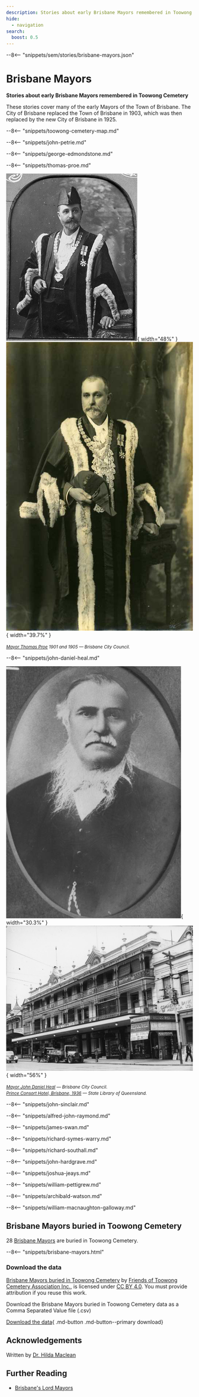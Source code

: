 ```yaml
---
description: Stories about early Brisbane Mayors remembered in Toowong Cemetery.
hide:
  - navigation
search:
  boost: 0.5  
---
```


--8<-- "snippets/sem/stories/brisbane-mayors.json"

# Brisbane Mayors  

**Stories about early Brisbane Mayors remembered in Toowong Cemetery**

These stories cover many of the early Mayors of the Town of Brisbane. The City of Brisbane replaced the Town of Brisbane in 1903, which was then replaced by the new City of Brisbane in 1925.

--8<-- "snippets/toowong-cemetery-map.md"


<!--
???+ directions "Directions" 

    - Start behind Canon Garland Place in Emma Miller Avenue. 
    - walking directions
              
    ![John Petrie's headstone](../assets/john-petrie.jpg){ width="100" }

-->

--8<-- "snippets/john-petrie.md"

<!--
??? directions "Directions" 

    - walking directions 
              
    ![George Edmondstone's headstone](../assets/george-edmondstone.jpg){ width="100" }

-->

--8<-- "snippets/george-edmondstone.md"

<!--
??? directions "Directions" 

    - walking directions
              
    ![Thomas Proe's headstone](../assets/thomas-proe.jpg){ width="100" }

-->

--8<-- "snippets/thomas-proe.md"

![Mayor Thomas Proe, 1901](../assets/thomas-proe-1901.jpg){ width="48%" } ![Mayor Thomas Proe, 1905](../assets/thomas-proe-1905.jpg){ width="39.7%" }

*<small>[Mayor Thomas Proe](https://library-brisbane.ent.sirsidynix.net.au/client/en_AU/BrisbaneImages/search/results?qu=Mayor+Thomas+Proe&rm=BRISBANEIMAGES0%7C%7C%7C1%7C%7C%7C0%7C%7C%7Ctrue&te=ASSET&lm=ALL_ASSETS) 1901 and 1905 — Brisbane City Council.</small>*

<!--

??? directions "Directions" 

    - walking directions
              
    ![John Daniel Heal's headstone](../assets/john-daniel-heal.jpg){ width="100" }

-->

--8<-- "snippets/john-daniel-heal.md"

![Mayor John Daniel Heal](../assets/john-daniel-heal.jpg){ width="30.3%" } ![Prince Consort Hotel, Brisbane, 1936](../assets/prince-consort-hotel.jpg){ width="56%" } 

*<small>[Mayor John Daniel Heal](https://library-brisbane.ent.sirsidynix.net.au/client/en_AU/BrisbaneImages/search/results?qu=Mayor+John+Daniel+Heal&rm=BRISBANEIMAGES0%7C%7C%7C1%7C%7C%7C0%7C%7C%7Ctrue&te=ASSET&lm=ALL_ASSETS) — Brisbane City Council.</small>* <br>
*<small>[Prince Consort Hotel, Brisbane, 1936](http://onesearch.slq.qld.gov.au/permalink/f/1upgmng/slq_alma21218131470002061) — State Library of Queensland.</small>*  

<!--

??? directions "Directions" 

    - walking directions
              
    ![John Sinclair's headstone](../assets/john-sinclair.jpg){ width="100" }

-->

--8<-- "snippets/john-sinclair.md"

<!--
??? directions "Directions" 

    - walking directions
              
    ![Alfred John Raymond's headstone](../assets/alfred-john-raymond.jpg){ width="100" }

-->

--8<-- "snippets/alfred-john-raymond.md"

<!--

??? directions "Directions" 

    - walking directions
              
    ![James Swan's headstone](../assets/james-swan-headstone.jpg){ width="100" }

-->

--8<-- "snippets/james-swan.md"

<!--

??? directions "Directions" 

    - walking directions
              
    ![Richard Symes Warry's headstone](../assets/richard-symes-warry-headstone.jpg){ width="100" }

-->

--8<-- "snippets/richard-symes-warry.md"

<!--

??? directions "Directions" 

    - walking directions
              
    ![Richard Southall's headstone](../assets/richard-southall-headstone.jpg){ width="100" }

-->

--8<-- "snippets/richard-southall.md"

<!--
??? directions "Directions" 

    - walking directions
              
    ![John Hardgrave's headstone](../assets/john-hardgrave.jpg){ width="100" }

-->

--8<-- "snippets/john-hardgrave.md"

<!--
??? directions "Directions" 

    - walking directions
              
    ![Joshua Jeays' headstone](../assets/joshua-jeays-headstone.jpg){ width="100" }

-->

--8<-- "snippets/joshua-jeays.md"

<!--
??? directions "Directions" 

    - walking directions
              
    ![William Pettigrew's headstone](../assets/william-pettigrew-headstone.jpg){ width="100" }

-->

--8<-- "snippets/william-pettigrew.md"

<!--
??? directions "Directions" 

    - needs picture
              
    ![Archibald Watson's headstone](../assets/archibald-watson.jpg){ width="100" }
    
-->

--8<-- "snippets/archibald-watson.md"

<!--

??? directions "Directions" 

    At this point you can either: 
    
    - end the walk by continuing down the hill to the starting point.
    - visit William MacNaughton Galloway's grave in Portion 7A. To do this: 
      - Walk along Emma Miller Avenue to Charles Heaphy Drive.
      - Continue down Charles Heaphy Drive to the Shelter Shed.
      - Walk towards O'Doherty Avenue (previously 11^th^ Avenue) and four graves along you'll find Ned Hanlon. 
      - Walk into Portion 7A about 4 sections, and you'll find...

    ![William MacNaughton Galloway's headstone](../assets/william-macnaughton-galloway-headstone.jpg){ width="100" }
    
-->

--8<-- "snippets/william-macnaughton-galloway.md"

<!--

??? directions "Directions" 

    - Retrace your steps back to the starting point

-->

<!-- 
Also

## Leslie Gordon Corrie <small>13‑71‑13/14</small>

Leslie Gordon Corrie (1859–1918) was an architect and the mayor of Brisbane, Queensland from 1902 to 1903.

https://en.wikipedia.org/wiki/Leslie_Corrie

## Edward Joseph Baines	<small>7‑5‑30</small>

https://en.wikipedia.org/wiki/Edward_Joseph_Baines

## Abram Robertson Byram <small>1‑19‑6</small>

https://en.wikipedia.org/wiki/Abram_Robertson_Byram

## Benjamin Harris Babbidge <small>1‑44‑9</small>

https://en.wikipedia.org/wiki/Benjamin_Harris_Babbidge

## George Watson <small>13‑47‑11</small>

https://en.wikipedia.org/wiki/George_Watson_(mayor)

## Robert Fraser <small>11‑52‑9/10</small>

https://en.wikipedia.org/wiki/Robert_Fraser_(politician)


## William Murray Thompson <small>11‑71‑15</small>

https://en.wikipedia.org/wiki/William_Murray_Thompson

## Charles Pakenham Buchanan <small>7‑20‑19</small>

https://en.wikipedia.org/wiki/Charles_Pakenham_Buchanan

## Thomas Wilson <small>8‑61‑33B/4</small>

https://en.wikipedia.org/wiki/Thomas_Wilson_(Queensland_politician)

## Harry Diddams <small>11‑45‑5</small>	

https://en.wikipedia.org/wiki/Harry_Diddams

## Henry (Harry) Doggett <small>11‑16‑3</small>

https://en.wikipedia.org/wiki/Harry_Doggett

## George Down <small>12‑4‑9</small> 

https://en.wikipedia.org/wiki/George_Down

## James Francis Maxwell <small>13‑65‑4</small> 

https://en.wikipedia.org/wiki/James_Francis_Maxwell

## William Alfred Jolly	<small>8‑73‑29</small> 

https://en.wikipedia.org/wiki/William_Jolly

-->

## Brisbane Mayors buried in Toowong Cemetery

28 [Brisbane Mayors](https://en.wikipedia.org/wiki/List_of_mayors_and_lord_mayors_of_Brisbane) are buried in Toowong Cemetery. 

--8<-- "snippets/brisbane-mayors.html"

### Download the data

[Brisbane Mayors buried in Toowong Cemetery](brisbane-mayors.md) by [Friends of Toowong Cemetery Association Inc.](../index.md), is licensed under [CC BY 4.0](https://creativecommons.org/licenses/by/4.0/). You must provide attribution if you reuse this work.

Download the Brisbane Mayors buried in Toowong Cemetery data as a Comma Separated Value file (.csv)

[Download the data][data]{ .md-button .md-button--primary download}

[data]: ../../assets/data/brisbane-mayors-buried-in-toowong-cemetery.csv

## Acknowledgements

Written by [Dr. Hilda Maclean](https://www.linkedin.com/in/dr-hilda-maclean-4819a711/)

## Further Reading

- [Brisbane's Lord Mayors](https://www.brisbane.qld.gov.au/about-council/council-information-and-rates/council-history/brisbanes-lord-mayors)


<!--
<div class="noprint" markdown="1">
## Brochure

**[Download this walk](../assets/guides/brisbane-mayors.pdf)** - designed to be printed and folded in half to make an A5 brochure.
</div>
-->
